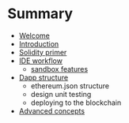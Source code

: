 # Summary

* [Welcome](README.md)
* [Introduction](chapter1.md)
* [Solidity primer](solidity_primer.md)
* [IDE workflow](ide_workflow.md)
   * [sandbox features](sandbox_features.md)
* [Dapp structure](dapp_structure.md)
   * ethereum.json structure
   * design unit testing
   * deploying to the blockchain
* [Advanced concepts](advanced_concepts.md)

